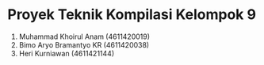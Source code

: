 # Proyek Teknik Kompilasi Kelompok 9
1. Muhammad Khoirul Anam (4611420019)
2. Bimo Aryo Bramantyo KR (4611420038)
3. Heri Kurniawan (4611421144)

